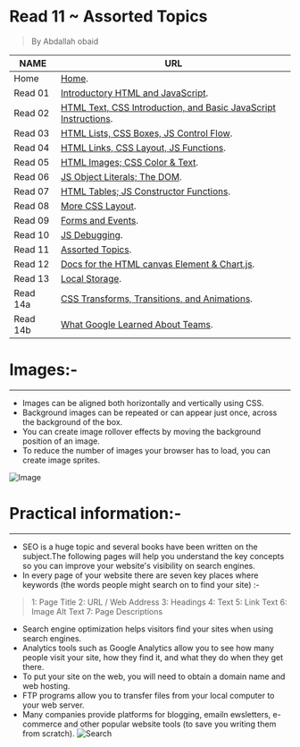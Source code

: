 # Read 11 ~ Assorted Topics
> By Abdallah obaid

**NAME** | **URL**
------------------ | -------------
Home    | [Home](https://abdallah-obaid.github.io/reading-notes/).
 Read 01     | [Introductory HTML and JavaScript](https://abdallah-obaid.github.io/reading-notes/class-01).
 Read 02     | [HTML Text, CSS Introduction, and Basic JavaScript Instructions](https://abdallah-obaid.github.io/reading-notes/class-02).
 Read 03     | [HTML Lists, CSS Boxes, JS Control Flow](https://abdallah-obaid.github.io/reading-notes/class-03).
 Read 04     | [HTML Links, CSS Layout, JS Functions](https://abdallah-obaid.github.io/reading-notes/class-04).
 Read 05     | [HTML Images; CSS Color & Text](https://abdallah-obaid.github.io/reading-notes/class-05).
 Read 06     | [JS Object Literals; The DOM](https://abdallah-obaid.github.io/reading-notes/class-06).
 Read 07     | [HTML Tables; JS Constructor Functions](https://abdallah-obaid.github.io/reading-notes/class-07).
 Read 08     | [More CSS Layout](https://abdallah-obaid.github.io/reading-notes/class-08).
 Read 09     | [Forms and Events](https://abdallah-obaid.github.io/reading-notes/class-09).
 Read 10     | [JS Debugging](https://abdallah-obaid.github.io/reading-notes/class-10).
 Read 11     | [Assorted Topics](https://abdallah-obaid.github.io/reading-notes/class-11).
 Read 12     | [Docs for the HTML canvas Element & Chart.js](https://abdallah-obaid.github.io/reading-notes/class-12).
 Read 13     | [Local Storage](https://abdallah-obaid.github.io/reading-notes/class-13).
 Read 14a    | [CSS Transforms, Transitions, and Animations](https://abdallah-obaid.github.io/reading-notes/class-14).
 Read 14b    | [What Google Learned About Teams](https://abdallah-obaid.github.io/reading-notes/class-15).

# Images:-
----------------------------------
* Images can be aligned both horizontally and vertically using CSS.
* Background images can be repeated or can appear just once, across the background of the box.
* You can create image rollover effects by moving the background position of an image.
* To reduce the number of images your browser has to load, you can create image sprites.

![Image](https://clipartart.com/images/animated-clipart-bird-gif-8.gif)

# Practical information:-
----------------------------------
* SEO is a huge topic and several books have been written on the subject.The following pages will help you understand the key concepts so you can improve your website's visibility on search engines.
* In every page of your website there are seven key places where keywords (the words people might search on to find your site) :-
>1: Page Title
>2: URL / Web Address
>3: Headings
>4: Text
>5: Link Text
>6: Image Alt Text
>7: Page Descriptions

* Search engine optimization helps visitors find your sites when using search engines.
* Analytics tools such as Google Analytics allow you to see how many people visit your site, how they find it, 
and what they do when they get there.
* To put your site on the web, you will need to obtain a domain name and web hosting.
* FTP programs allow you to transfer files from your local computer to your web server.
* Many companies provide platforms for blogging, emailn ewsletters, e-commerce and other popular website
tools (to save you writing them from scratch).
![Search](https://thumbs.gfycat.com/EasyDeliciousKitten-small.gif)


